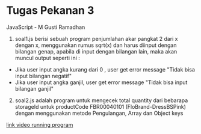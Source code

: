 # Tugas Pekanan 3
JavaScript - M Gusti Ramadhan

1. soal1.js berisi sebuah program penjumlahan akar pangkat 2 dari x dengan x, menggunakan rumus sqrt(x) dan harus diinput dengan bilangan genap, apabila di input dengan bilangan lain, maka akan muncul output seperti ini :
  - Jika user input angka kurang dari 0 , user get error message "Tidak bisa input bilangan negatif" 
  - Jika user input angka ganjil, user get error message "Tidak bisa input bilangan ganjil"

2. soal2.js adalah program untuk mengecek total quantity dari bebarapa storageId untuk productCode FBR00040101 (FloBrand-DressBSPink) dengan menggunakan metode Pengulangan, Array dan Object keys

[link video running program](Https://drive.google.com/file/d/1TkFso-_VIOBg4h7-gcOja-MtW7qOhTeT/view?usp=sharing)
